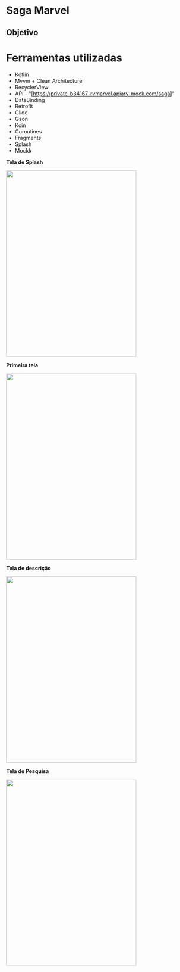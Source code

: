 # Saga Marvel 

## Objetivo

# Ferramentas utilizadas
* Kotlin
* Mvvm + Clean Architecture
* RecyclerView
* API - "[https://private-b34167-rvmarvel.apiary-mock.com/saga]"
* DataBinding
* Retrofit
* Glide
* Gson
* Koin
* Coroutines
* Fragments
* Splash
* Mockk 

<b> Tela de Splash</b>

<img src= "https://github.com/user-attachments/assets/b74bed12-7eb5-48d8-8749-cbc3a8d59d4c" width = "350" height="500"/>

<b> Primeira tela </b>

<img src= "https://github.com/user-attachments/assets/e8f3d94e-0a08-4816-8018-7baac4998374"  width = "350" height="500"/>

<b> Tela de descrição</b>

<img src= "https://github.com/user-attachments/assets/eadc58df-2316-47a0-9c77-4c907f2f0808" width = "350" height="500"/>

<b> Tela de Pesquisa</b>

<img src= "https://github.com/user-attachments/assets/a01eb8f4-226f-4f5b-85d0-3ba1bf02d153" width = "350" height="500"/>
